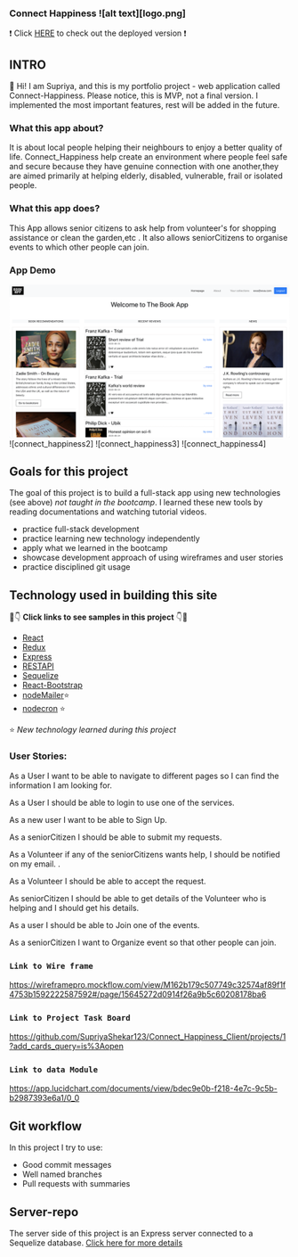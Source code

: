 ### Connect Happiness ![alt text][logo.png]

:exclamation: Click [HERE](https://distracted-gates-8839f7.netlify.app/) to check out the deployed version :exclamation:

## INTRO

👋 Hi! I am Supriya, and this is my portfolio project - web application called Connect-Happiness. Please notice, this is MVP, not a final version. I implemented the most important features, rest will be added in the future.

### What this app about?

It is about local people helping their neighbours to enjoy a better quality of life. Connect_Happiness help create an environment where people feel safe and secure because they have genuine connection with one another,they are aimed primarily at helping elderly, disabled, vulnerable, frail or isolated people.

### What this app does?

This App allows senior citizens to ask help from volunteer's for shopping assistance or clean the garden,etc .
It also allows seniorCitizens to organise events to which other people can join.

### App Demo

![connect_happiness1_Homepage](https://github.com/ewa-mi/book-app-client/blob/master/attachments/homepage.png)
![connect_happiness2]
![connect_happiness3]
![connect_happiness4]

## Goals for this project

The goal of this project is to build a full-stack app using new technologies (see above) _not taught in the bootcamp_. I learned these new tools by reading documentations and watching tutorial videos.

- practice full-stack development
- practice learning new technology independently
- apply what we learned in the bootcamp
- showcase development approach of using wireframes and user stories
- practice disciplined git usage

## Technology used in building this site

:eyes::point_down: **Click links to see samples in this project** :point_down::eyes:

- [React](https://github.com/SupriyaShekar123/Connect_Happiness_Client/blob/development/src/App.js)
- [Redux](https://github.com/SupriyaShekar123/Connect_Happiness_Client/tree/development/src/store)
- [Express](https://github.com/SupriyaShekar123/Connect_Happiness_Server/blob/master/index.js)
- [RESTAPI](https://github.com/SupriyaShekar123/Connect_Happiness_Server/tree/master/routers)
- [Sequelize](https://github.com/SupriyaShekar123/Connect_Happiness_Server/tree/master/migrations)
- [React-Bootstrap](https://github.com/SupriyaShekar123/Connect_Happiness_Client/blob/development/src/pages/Login/index.js)
- [nodeMailer](https://github.com/SupriyaShekar123/Connect_Happiness_Server/blob/master/routers/nodeMailer.js):star:
- [nodecron](https://github.com/SupriyaShekar123/Connect_Happiness_Server/blob/master/index.js) :star:

:star: _New technology learned during this project_

### User Stories:

As a User I want to be able to navigate to different pages so I can find the information I am looking for.

As a User I should be able to login to use one of the services.

As a new user I want to be able to Sign Up.

As a seniorCitizen I should be able to submit my requests.

As a Volunteer if any of the seniorCitizens wants help, I should be notified on my email. .

As a Volunteer I should be able to accept the request.

As seniorCitizen I should be able to get details of the Volunteer who is helping and I should get his details.

As a user I should be able to Join one of the events.

As a seniorCitizen I want to Organize event so that other people can join.

### `Link to Wire frame`

https://wireframepro.mockflow.com/view/M162b179c507749c32574af89f1f4753b1592222587592#/page/15645272d0914f26a9b5c60208178ba6

### `Link to Project Task Board`

https://github.com/SupriyaShekar123/Connect_Happiness_Client/projects/1?add_cards_query=is%3Aopen

### `Link to data Module`

https://app.lucidchart.com/documents/view/bdec9e0b-f218-4e7c-9c5b-b2987393e6a1/0_0

## Git workflow

In this project I try to use:

- Good commit messages
- Well named branches
- Pull requests with summaries

## Server-repo

The server side of this project is an Express server connected to a Sequelize database. [Click here for more details](https://github.com/SupriyaShekar123/Connect_Happiness_Server)
